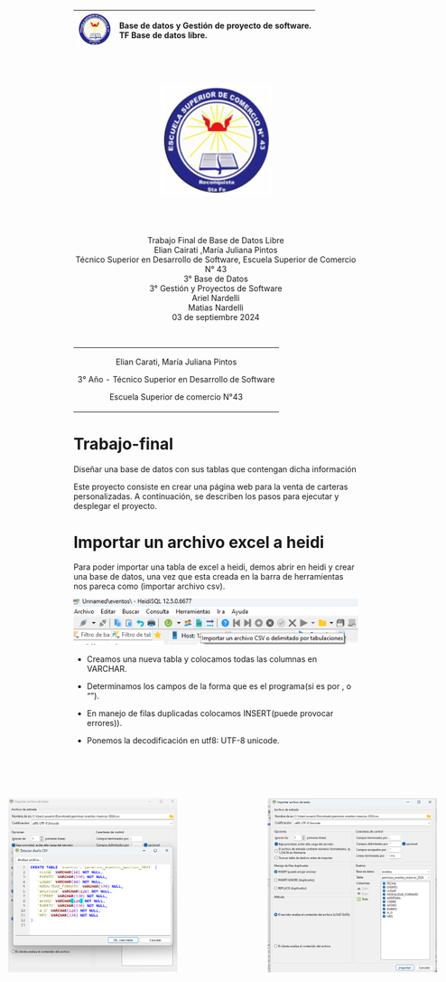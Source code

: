

| <img src="caratula.png" alt="Descripción de la imagen" width="60"> | <p align="left"> Base de datos y Gestión de proyecto de software.  <br> TF Base de datos libre. </p>  |
| --------------------------------------- |--------------------------------------------------------------------------------- |


<br>
<p align="center">
  <BR>
   <img src="caratula.png" alt="Carátula del Proyecto" width="200"/><BR>
  <BR>
  <BR>
  <br>
  <BR> Trabajo Final de Base de Datos Libre <BR>
          Elian Cairati ,María Juliana Pintos <BR>
  Técnico Superior en Desarrollo de Software, Escuela Superior de Comercio N° 43<BR>
          3° Base de Datos<BR>
        3° Gestión y Proyectos de Software<BR>
          Ariel Nardelli<BR>
          Matias Nardelli<BR>
        03 de septiembre 2024<BR>
</p> <BR>

<table width="9000%", align="center",long="9000%">
  <tr>
    <td>
       <p align="center",> Elian Carati, María Juliana Pintos</p>
       <p align="center" >3° Año - Técnico Superior en Desarrollo de Software</p> 
       <p align="center">Escuela Superior de comercio N°43</p>
    </td>
  </tr>
</table>

# Trabajo-final
Diseñar una base de datos con sus tablas que contengan dicha información



Este proyecto consiste en crear una página web para la venta de carteras personalizadas. A continuación, se describen los pasos para ejecutar y desplegar el proyecto.


# Importar un archivo excel a heidi

Para poder importar una tabla de excel a heidi, demos abrir en heidi y crear una base de datos, una vez que esta creada en la barra de herramientas nos pareca como (importar archivo csv).

<p align="center">
  <img src="p1.png" alt="Primera herramienta como importar archivo csv" width="800"/>
</p>


* Creamos una nueva tabla y colocamos todas las columnas en VARCHAR.
* Determinamos los campos de la forma que es el programa(si es por , o “”).
* En manejo de filas duplicadas colocamos INSERT(puede provocar errores)).
* Ponemos la decodificación en utf8: UTF-8 unicode.

  <div style="display: flex; justify-content: center;">
    <img src="p2.png" alt="Imagen 2" width="300" style="margin: 80px;"/>
    <img src="p3.png" alt="Imagen 3" width="300" style="margin: 80px;"/>
  </div>



